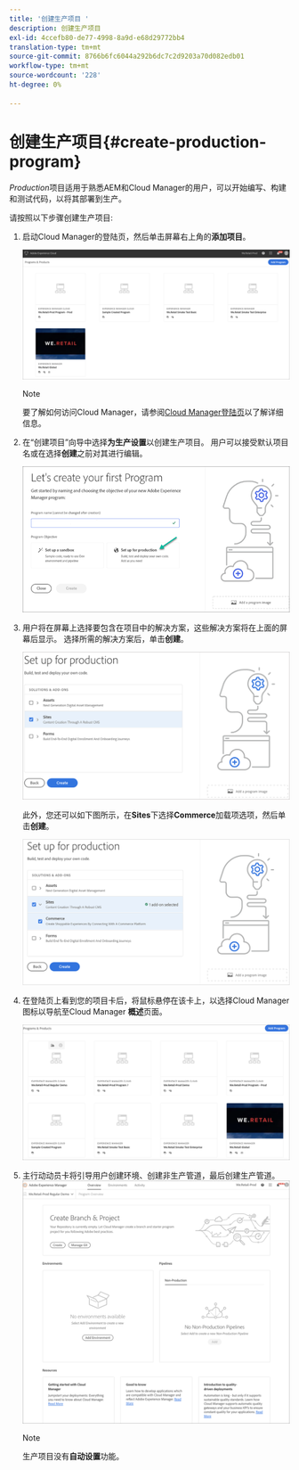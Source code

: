 ```yaml
---
title: '创建生产项目 '
description: 创建生产项目
exl-id: 4ccefb80-de77-4998-8a9d-e68d29772bb4
translation-type: tm+mt
source-git-commit: 8766b6fc6044a292b6dc7c2d9203a70d082edb01
workflow-type: tm+mt
source-wordcount: '228'
ht-degree: 0%

---
```


# 创建生产项目{#create-production-program}

*Production*&#x200B;项目适用于熟悉AEM和Cloud Manager的用户，可以开始编写、构建和测试代码，以将其部署到生产。

请按照以下步骤创建生产项目:

1. 启动Cloud Manager的登陆页，然后单击屏幕右上角的&#x200B;**添加项目**。

   ![](assets/first_timelogin1.png)

   >[!NOTE]
   >要了解如何访问Cloud Manager，请参阅[Cloud Manager登陆页](/help/onboarding/what-is-required/navigate-to-cloud-manager.md)以了解详细信息。

1. 在“创建项目”向导中选择&#x200B;**为生产设置**&#x200B;以创建生产项目。 用户可以接受默认项目名或在选择&#x200B;**创建**&#x200B;之前对其进行编辑。

   ![](assets/create-prod1.png)

1. 用户将在屏幕上选择要包含在项目中的解决方案，这些解决方案将在上面的屏幕后显示。 选择所需的解决方案后，单击&#x200B;**创建**。


   ![](assets/setup-prod-select.png)

   此外，您还可以如下图所示，在&#x200B;**Sites**&#x200B;下选择&#x200B;**Commerce**&#x200B;加载项选项，然后单击&#x200B;**创建**。

   ![](assets/setup-prod-commerce.png)

1. 在登陆页上看到您的项目卡后，将鼠标悬停在该卡上，以选择Cloud Manager图标以导航至Cloud Manager **概述**&#x200B;页面。

   ![](assets/set-up-prod4.png)

1. 主行动动员卡将引导用户创建环境、创建非生产管道，最后创建生产管道。
   ![](assets/set-up-prod5.png)


   >[!NOTE]
   >生产项目没有&#x200B;**自动设置**&#x200B;功能。
